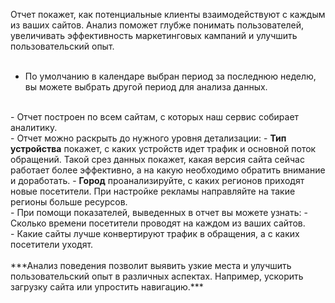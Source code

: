 <Alert>Отчет покажет, как потенциальные клиенты взаимодействуют с каждым из ваших сайтов. Анализ  поможет глубже понимать пользователей, увеличивать эффективность маркетинговых кампаний и улучшить пользовательский опыт.</Alert>
<br/>
<br/>
- По умолчанию в календаре выбран период за последнюю неделю, вы можете выбрать другой период для анализа данных.
<br/>
- Отчет построен по всем сайтам, с которых наш сервис собирает аналитику.
<br/>
- Отчет можно раскрыть до нужного уровня детализации:
  - <strong>Тип устройства</strong>  покажет, с каких устройств идет трафик и основной поток обращений. Такой срез данных покажет, какая версия сайта сейчас работает более эффективно, а на какую необходимо обратить внимание и доработать.
  - <strong>Город</strong> проанализируйте, с каких регионов приходят новые посетители.  При настройке рекламы направляйте на такие регионы больше ресурсов.
<br/>
- При помощи показателей, выведенных в отчет вы можете узнать:
  - Сколько времени посетители проводят на каждом из ваших сайтов.
<br/>
- Какие сайты лучше конвертируют трафик в обращения, а с каких посетители уходят.
<br/>
<br/>
<Alert>***Анализ поведения позволит выявить узкие места и улучшить пользовательский опыт в различных аспектах. Например, ускорить загрузку сайта или упростить навигацию.***</Alert>


